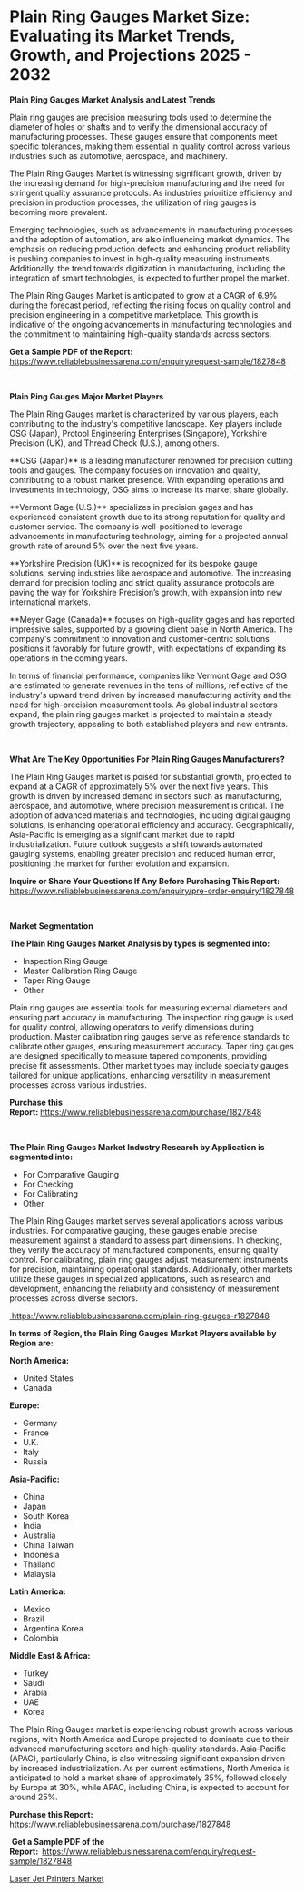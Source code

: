<p><h1>Plain Ring Gauges Market Size: Evaluating its Market Trends, Growth, and Projections 2025 - 2032</h1></p><p><strong>Plain Ring Gauges Market Analysis and Latest Trends</strong></p>
<p><p>Plain ring gauges are precision measuring tools used to determine the diameter of holes or shafts and to verify the dimensional accuracy of manufacturing processes. These gauges ensure that components meet specific tolerances, making them essential in quality control across various industries such as automotive, aerospace, and machinery.</p><p>The Plain Ring Gauges Market is witnessing significant growth, driven by the increasing demand for high-precision manufacturing and the need for stringent quality assurance protocols. As industries prioritize efficiency and precision in production processes, the utilization of ring gauges is becoming more prevalent.</p><p>Emerging technologies, such as advancements in manufacturing processes and the adoption of automation, are also influencing market dynamics. The emphasis on reducing production defects and enhancing product reliability is pushing companies to invest in high-quality measuring instruments. Additionally, the trend towards digitization in manufacturing, including the integration of smart technologies, is expected to further propel the market.</p><p>The Plain Ring Gauges Market is anticipated to grow at a CAGR of 6.9% during the forecast period, reflecting the rising focus on quality control and precision engineering in a competitive marketplace. This growth is indicative of the ongoing advancements in manufacturing technologies and the commitment to maintaining high-quality standards across sectors.</p></p>
<p><strong>Get a Sample PDF of the Report:&nbsp;</strong> <a href="https://www.reliablebusinessarena.com/enquiry/request-sample/1827848?utm_campaign=1990&utm_medium=2&utm_source=Github&utm_content=ia&utm_term=22022025&utm_id=plain-ring-gauges">https://www.reliablebusinessarena.com/enquiry/request-sample/1827848</a></p>
<p>&nbsp;</p>
<p><strong>Plain Ring Gauges Major Market Players</strong></p>
<p><p>The Plain Ring Gauges market is characterized by various players, each contributing to the industry's competitive landscape. Key players include OSG (Japan), Protool Engineering Enterprises (Singapore), Yorkshire Precision (UK), and Thread Check (U.S.), among others.</p><p>**OSG (Japan)** is a leading manufacturer renowned for precision cutting tools and gauges. The company focuses on innovation and quality, contributing to a robust market presence. With expanding operations and investments in technology, OSG aims to increase its market share globally.</p><p>**Vermont Gage (U.S.)** specializes in precision gages and has experienced consistent growth due to its strong reputation for quality and customer service. The company is well-positioned to leverage advancements in manufacturing technology, aiming for a projected annual growth rate of around 5% over the next five years.</p><p>**Yorkshire Precision (UK)** is recognized for its bespoke gauge solutions, serving industries like aerospace and automotive. The increasing demand for precision tooling and strict quality assurance protocols are paving the way for Yorkshire Precision’s growth, with expansion into new international markets.</p><p>**Meyer Gage (Canada)** focuses on high-quality gages and has reported impressive sales, supported by a growing client base in North America. The company's commitment to innovation and customer-centric solutions positions it favorably for future growth, with expectations of expanding its operations in the coming years.</p><p>In terms of financial performance, companies like Vermont Gage and OSG are estimated to generate revenues in the tens of millions, reflective of the industry's upward trend driven by increased manufacturing activity and the need for high-precision measurement tools. As global industrial sectors expand, the plain ring gauges market is projected to maintain a steady growth trajectory, appealing to both established players and new entrants.</p></p>
<p>&nbsp;</p>
<p><strong>What Are The Key Opportunities For Plain Ring Gauges Manufacturers?</strong></p>
<p><p>The Plain Ring Gauges market is poised for substantial growth, projected to expand at a CAGR of approximately 5% over the next five years. This growth is driven by increased demand in sectors such as manufacturing, aerospace, and automotive, where precision measurement is critical. The adoption of advanced materials and technologies, including digital gauging solutions, is enhancing operational efficiency and accuracy. Geographically, Asia-Pacific is emerging as a significant market due to rapid industrialization. Future outlook suggests a shift towards automated gauging systems, enabling greater precision and reduced human error, positioning the market for further evolution and expansion.</p></p>
<p><strong>Inquire or Share Your Questions If Any Before Purchasing This Report:</strong> <a href="https://www.reliablebusinessarena.com/enquiry/pre-order-enquiry/1827848?utm_campaign=1990&utm_medium=2&utm_source=Github&utm_content=ia&utm_term=22022025&utm_id=plain-ring-gauges">https://www.reliablebusinessarena.com/enquiry/pre-order-enquiry/1827848</a></p>
<p>&nbsp;</p>
<p><strong>Market Segmentation</strong></p>
<p><strong>The Plain Ring Gauges Market Analysis by types is segmented into:</strong></p>
<p><ul><li>Inspection Ring Gauge</li><li>Master Calibration Ring Gauge</li><li>Taper Ring Gauge</li><li>Other</li></ul></p>
<p><p>Plain ring gauges are essential tools for measuring external diameters and ensuring part accuracy in manufacturing. The inspection ring gauge is used for quality control, allowing operators to verify dimensions during production. Master calibration ring gauges serve as reference standards to calibrate other gauges, ensuring measurement accuracy. Taper ring gauges are designed specifically to measure tapered components, providing precise fit assessments. Other market types may include specialty gauges tailored for unique applications, enhancing versatility in measurement processes across various industries.</p></p>
<p><strong>Purchase this Report:&nbsp;</strong><a href="https://www.reliablebusinessarena.com/purchase/1827848?utm_campaign=1990&utm_medium=2&utm_source=Github&utm_content=ia&utm_term=22022025&utm_id=plain-ring-gauges">https://www.reliablebusinessarena.com/purchase/1827848</a></p>
<p>&nbsp;</p>
<p><strong>The Plain Ring Gauges Market Industry Research by Application is segmented into:</strong></p>
<p><ul><li>For Comparative Gauging</li><li>For Checking</li><li>For Calibrating</li><li>Other</li></ul></p>
<p><p>The Plain Ring Gauges market serves several applications across various industries. For comparative gauging, these gauges enable precise measurement against a standard to assess part dimensions. In checking, they verify the accuracy of manufactured components, ensuring quality control. For calibrating, plain ring gauges adjust measurement instruments for precision, maintaining operational standards. Additionally, other markets utilize these gauges in specialized applications, such as research and development, enhancing the reliability and consistency of measurement processes across diverse sectors.</p></p>
<p><a href="https://www.reliablebusinessarena.com/plain-ring-gauges-r1827848?utm_campaign=1990&utm_medium=2&utm_source=Github&utm_content=ia&utm_term=22022025&utm_id=plain-ring-gauges">&nbsp;https://www.reliablebusinessarena.com/plain-ring-gauges-r1827848</a></p>
<p><strong>In terms of Region, the Plain Ring Gauges Market Players available by Region are:</strong></p>
<p>
    <p> <strong> North America: </strong>
        <ul>
            <li>United States</li>
            <li>Canada</li>
        </ul>
        </p> 
    <p> <strong> Europe: </strong>
        <ul>
            <li>Germany</li>
            <li>France</li>
            <li>U.K.</li>
            <li>Italy</li>
            <li>Russia</li>
        </ul>
        </p> 
    <p> <strong> Asia-Pacific: </strong>
        <ul>
            <li>China</li>
            <li>Japan</li>
            <li>South Korea</li>
            <li>India</li>
            <li>Australia</li>
            <li>China Taiwan</li>
            <li>Indonesia</li>
            <li>Thailand</li>
            <li>Malaysia</li>
        </ul>
        </p> 
    <p> <strong> Latin America: </strong>
        <ul>
            <li>Mexico</li>
            <li>Brazil</li>
            <li>Argentina Korea</li>
            <li>Colombia</li>
        </ul>
        </p> 
    <p> <strong> Middle East & Africa: </strong>
        <ul>
            <li>Turkey</li>
            <li>Saudi</li>
            <li>Arabia</li>
            <li>UAE</li>
            <li>Korea</li>
        </ul>
    </p>
    </p>
<p><p>The Plain Ring Gauges market is experiencing robust growth across various regions, with North America and Europe projected to dominate due to their advanced manufacturing sectors and high-quality standards. Asia-Pacific (APAC), particularly China, is also witnessing significant expansion driven by increased industrialization. As per current estimations, North America is anticipated to hold a market share of approximately 35%, followed closely by Europe at 30%, while APAC, including China, is expected to account for around 25%.</p></p>
<p><strong>Purchase this Report: </strong><a href="https://www.reliablebusinessarena.com/purchase/1827848?utm_campaign=1990&utm_medium=2&utm_source=Github&utm_content=ia&utm_term=22022025&utm_id=plain-ring-gauges">https://www.reliablebusinessarena.com/purchase/1827848</a></p>
<p>&nbsp;<strong>Get a Sample PDF of the Report:&nbsp;&nbsp;</strong><a href="https://www.reliablebusinessarena.com/enquiry/request-sample/1827848?utm_campaign=1990&utm_medium=2&utm_source=Github&utm_content=ia&utm_term=22022025&utm_id=plain-ring-gauges">https://www.reliablebusinessarena.com/enquiry/request-sample/1827848</a></p>
<p><strong></strong></p>
<p><p><a href="https://github.com/MarciaRunte/Market-Research-Report-List-1/blob/main/laser-jet-printers-market.md?utm_campaign=1990&utm_medium=2&utm_source=Github&utm_content=ia&utm_term=22022025&utm_id=plain-ring-gauges">Laser Jet Printers Market</a></p></p>